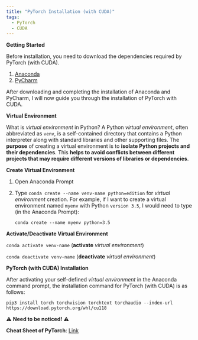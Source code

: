 ```yaml
---
title: "PyTorch Installation (with CUDA)"
tags:
  - PyTorch
  - CUDA
---
```


**Getting Started**

Before installation, you need to download the dependencies required by PyTorch (with CUDA).

1. [Anaconda](https://www.anaconda.com/)
2. [PyCharm](https://www.jetbrains.com/pycharm/)

After downloading and completing the installation of Anaconda and PyCharm, I will now guide you through the installation of PyTorch with CUDA.

**Virtual Environment**

What is _virtual environment_ in Python? A Python _virtual environment_, often abbreviated as `venv`, is a self-contained directory that contains a Python interpreter along with standard libraries and other supporting files. The **purpose** of creating a virtual environment is to **isolate Python projects and their dependencies**. This **helps to avoid conflicts between different projects that may require different versions of libraries or dependencies**.

**Create Virtual Environment**

1. Open Anaconda Prompt
2. Type `conda create --name venv-name python=edition` for _virtual environment_ creation. For example, if I want to create a virtual environment named `myenv` with Python `version 3.5`, I would need to type (in the Anaconda Prompt):
   
   `conda create --name myenv python=3.5`

**Activate/Deactivate Virtual Environment**

`conda activate venv-name` (**activate** _virtual environment_)

`conda deactivate venv-name` (**deactivate** _virtual environment_)

**PyTorch (with CUDA) Installation**

After activating your self-defined _virtual environment_ in the Anaconda command prompt, the installation command for PyTorch (with CUDA) is as follows:

    pip3 install torch torchvision torchtext torchaudio --index-url https://download.pytorch.org/whl/cu118

⚠️ **Need to be noticed!** ⚠️ 




**Cheat Sheet of PyTorch**: [Link](https://hackmd.io/@rh0jTfFDTO6SteMDq91tgg/HkDRHKLrU)

